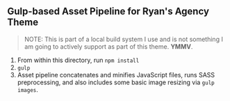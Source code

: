 ## Gulp-based Asset Pipeline for Ryan's Agency Theme

> NOTE: This is part of a local build system I use and is not something I am going to actively support as part of this theme. **YMMV**.

1. From within this directory, run `npm install`
2. `gulp`
3. Asset pipeline concatenates and minifies JavaScript files, runs SASS preprocessing, and also includes some basic image resizing via `gulp images`.